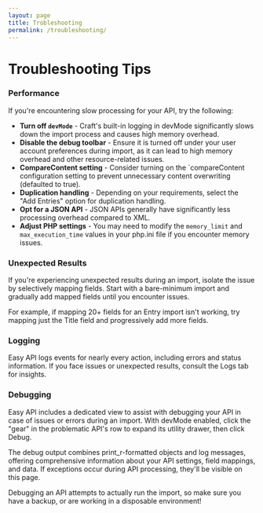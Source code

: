```yaml
---
layout: page
title: Trobleshooting
permalink: /troubleshooting/
---
```


# Troubleshooting Tips

### Performance

If you're encountering slow processing for your API, try the following:

- **Turn off `devMode`** - Craft's built-in logging in devMode significantly slows down the import process and causes high memory overhead.
- **Disable the debug toolbar** - Ensure it is turned off under your user account preferences during import, as it can lead to high memory overhead and other resource-related issues.
- **CompareContent setting** - Consider turning on the `compareContent configuration setting to prevent unnecessary content overwriting (defaulted to true).
- **Duplication handling** - Depending on your requirements, select the "Add Entries" option for duplication handling.
- **Opt for a JSON API** - JSON APIs generally have significantly less processing overhead compared to XML.
- **Adjust PHP settings** - You may need to modify the `memory_limit` and `max_execution_time` values in your php.ini file if you encounter memory issues.

### Unexpected Results

If you're experiencing unexpected results during an import, isolate the issue by selectively mapping fields. Start with a bare-minimum import and gradually add mapped fields until you encounter issues.

For example, if mapping 20+ fields for an Entry import isn't working, try mapping just the Title field and progressively add more fields.

### Logging

Easy API logs events for nearly every action, including errors and status information. If you face issues or unexpected results, consult the Logs tab for insights.

### Debugging

Easy API includes a dedicated view to assist with debugging your API in case of issues or errors during an import. With devMode enabled, click the "gear" in the problematic API's row to expand its utility drawer, then click Debug.

The debug output combines print_r-formatted objects and log messages, offering comprehensive information about your API settings, field mappings, and data. If exceptions occur during API processing, they'll be visible on this page.

<div class="alert alert-danger">
Debugging an API attempts to actually run the import, so make sure you have a backup, or are working in a disposable environment!
</div>
